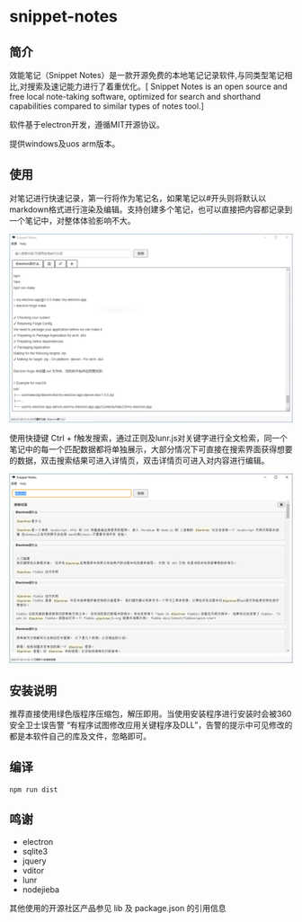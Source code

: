 # snippet-notes

## 简介

效能笔记（Snippet Notes）是一款开源免费的本地笔记记录软件,与同类型笔记相比,对搜索及速记能力进行了着重优化。[ Snippet Notes is an open source and free local note-taking software, optimized for search and shorthand capabilities compared to similar types of notes tool.]

软件基于electron开发，遵循MIT开源协议。

提供windows及uos arm版本。

## 使用

对笔记进行快速记录，第一行将作为笔记名，如果笔记以#开头则将默认以markdown格式进行渲染及编辑。支持创建多个笔记，也可以直接把内容都记录到一个笔记中，对整体体验影响不大。

![edit](help/img/edit.png) 

使用快捷键 Ctrl + f触发搜索，通过正则及lunr.js对关键字进行全文检索，同一个笔记中的每一个匹配数据都将单独展示，大部分情况下可直接在搜索界面获得想要的数据，双击搜索结果可进入详情页，双击详情页可进入对内容进行编辑。

![search](help/img/search.png)  


## 安装说明

推荐直接使用绿色版程序压缩包，解压即用。当使用安装程序进行安装时会被360安全卫士误告警 “有程序试图修改应用关键程序及DLL”，告警的提示中可见修改的都是本软件自己的库及文件，忽略即可。


## 编译
```
npm run dist
```

## 鸣谢

- electron
- sqlite3
- jquery
- vditor
- lunr
- nodejieba

其他使用的开源社区产品参见 lib 及 package.json 的引用信息
